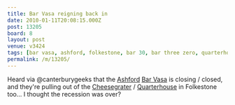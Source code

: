 ```yaml
---
title: Bar Vasa reigning back in
date: 2010-01-11T20:08:15.000Z
post: 13205
board: 8
layout: post
venue: v3424
tags: [bar vasa, ashford, folkestone, bar 30, bar three zero, quarterhouse, cheesegrater, canterburygeeks]
permalink: /m/13205/
---
```

Heard via @canterburygeeks that the <a href="/wiki/ashford">Ashford</a> <a href="/wiki/bar+vasa">Bar Vasa</a> is closing / closed, and they're pulling out of the <a href="/wiki/cheesegrater">Cheesegrater</a> / <a href="/wiki/quarterhouse">Quarterhouse</a> in Folkestone too... I thought the recession was over?

